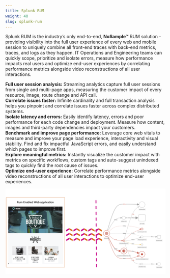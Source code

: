 ```yaml
---
title: Splunk RUM
weight: 40
slug: splunk-rum
---
```


Splunk RUM is the industry’s only end-to-end, **NoSample™** RUM solution - providing visibility into the full user experience of every web and mobile session to uniquely combine all front-end traces with back-end metrics, traces, and logs as they happen. IT Operations and Engineering teams can quickly scope, prioritize and isolate errors, measure how performance impacts real users and optimize end-user experiences by correlating performance metrics alongside video reconstructions of all user interactions.

**Full user session analysis:** Streaming analytics capture full user sessions from single and multi-page apps, measuring the customer impact of every resource, image, route change and API call.  
**Correlate issues faster:** Infinite cardinality and full transaction analysis helps you pinpoint and correlate issues faster across complex distributed systems.  
**Isolate latency and errors:** Easily identify latency, errors and poor performance for each code change and deployment. Measure how content, images and third-party dependencies impact your customers.  
**Benchmark and improve page performance:** Leverage core web vitals to measure and improve your page load experience, interactivity and visual stability. Find and fix impactful JavaScript errors, and easily understand which pages to improve first.  
**Explore meaningful metrics:** Instantly visualize the customer impact with metrics on specific workflows, custom tags and auto-suggest unindexed tags to quickly find the root cause of issues.  
**Optimize end-user experience:** Correlate performance metrics alongside video reconstructions of all user interactions to optimize end-user experiences.

![Architecture Overview](../images/rum-architecture.png?width=40vw)
